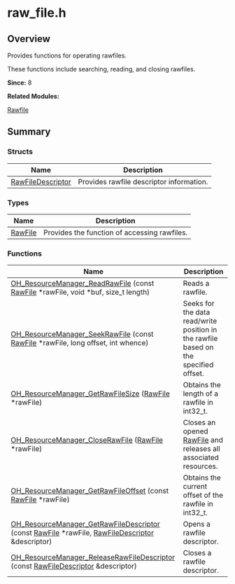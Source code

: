 # raw_file.h


## Overview

Provides functions for operating rawfiles.

These functions include searching, reading, and closing rawfiles.

**Since:**
8

**Related Modules:**

[Rawfile](rawfile.md)


## Summary


### Structs

| Name | Description | 
| -------- | -------- |
| [RawFileDescriptor](_raw_file_descriptor.md) | Provides rawfile descriptor information.  | 


### Types

| Name | Description | 
| -------- | -------- |
| [RawFile](rawfile.md#rawfile) | Provides the function of accessing rawfiles.  | 


### Functions

| Name | Description | 
| -------- | -------- |
| [OH_ResourceManager_ReadRawFile](rawfile.md#oh_resourcemanager_readrawfile) (const [RawFile](rawfile.md#rawfile) \*rawFile, void \*buf, size_t length) |Reads a rawfile.  | 
| [OH_ResourceManager_SeekRawFile](rawfile.md#oh_resourcemanager_seekrawfile) (const [RawFile](rawfile.md#rawfile) \*rawFile, long offset, int whence) |Seeks for the data read/write position in the rawfile based on the specified offset.  | 
| [OH_ResourceManager_GetRawFileSize](rawfile.md#oh_resourcemanager_getrawfilesize) ([RawFile](rawfile.md#rawfile) \*rawFile) | Obtains the length of a rawfile in int32_t.  | 
| [OH_ResourceManager_CloseRawFile](rawfile.md#oh_resourcemanager_closerawfile) ([RawFile](rawfile.md#rawfile) \*rawFile) | Closes an opened [RawFile](rawfile.md#rawfile) and releases all associated resources.  | 
| [OH_ResourceManager_GetRawFileOffset](rawfile.md#oh_resourcemanager_getrawfileoffset) (const [RawFile](rawfile.md#rawfile) \*rawFile) | Obtains the current offset of the rawfile in int32_t.  | 
| [OH_ResourceManager_GetRawFileDescriptor](rawfile.md#oh_resourcemanager_getrawfiledescriptor) (const [RawFile](rawfile.md#rawfile) \*rawFile, [RawFileDescriptor](_raw_file_descriptor.md) &amp;descriptor) | Opens a rawfile descriptor.  | 
| [OH_ResourceManager_ReleaseRawFileDescriptor](rawfile.md#oh_resourcemanager_releaserawfiledescriptor) (const [RawFileDescriptor](_raw_file_descriptor.md) &amp;descriptor) | Closes a rawfile descriptor.  | 
